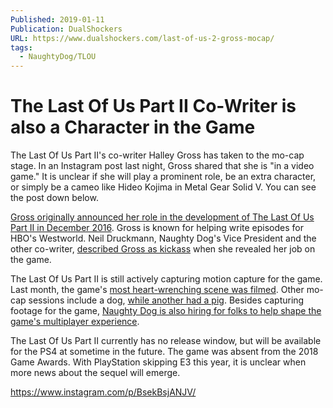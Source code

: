 ```yaml
---
Published: 2019-01-11
Publication: DualShockers
URL: https://www.dualshockers.com/last-of-us-2-gross-mocap/
tags:
  - NaughtyDog/TLOU
---
```

# The Last Of Us Part II Co-Writer is also a Character in the Game

The Last Of Us Part II's co-writer Halley Gross has taken to the mo-cap stage. In an Instagram post last night, Gross shared that she is "in a video game." It is unclear if she will play a prominent role, be an extra character, or simply be a cameo like Hideo Kojima in Metal Gear Solid V. You can see the post down below.

[Gross originally announced her role in the development of The Last Of Us Part II in December 2016](https://www.dualshockers.com/neil-druckmann-the-last-of-us-part-ii-story-intense/). Gross is known for helping write episodes for HBO's Westworld. Neil Druckmann, Naughty Dog's Vice President and the other co-writer, [described Gross as kickass](https://twitter.com/Neil_Druckmann/status/805600975729766400) when she revealed her job on the game.

The Last Of Us Part II is still actively capturing motion capture for the game. Last month, the game's [most heart-wrenching scene was filmed](https://www.dualshockers.com/the-last-of-us-part-2-heartwrenching-scene/). Other mo-cap sessions include a dog, [while another had a pig](https://www.dualshockers.com/the-last-us-part-2-pig-motion-capture/). Besides capturing footage for the game, [Naughty Dog is also hiring for folks to help shape the game's multiplayer experience](https://www.dualshockers.com/the-last-of-us-part-ii-2-multiplayer-details/).

The Last Of Us Part II currently has no release window, but will be available for the PS4 at sometime in the future. The game was absent from the 2018 Game Awards. With PlayStation skipping E3 this year, it is unclear when more news about the sequel will emerge.

https://www.instagram.com/p/BsekBsjANJV/